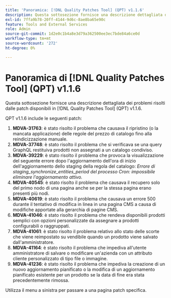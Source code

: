 ```yaml
---
title: 'Panoramica: [!DNL Quality Patches Tool] (QPT) v1.1.6'
description: Questa sottosezione fornisce una descrizione dettagliata dei problemi risolti dalle patch disponibili in  [!DNL Quality Patches Tool] (QPT) v1.1.6.
exl-id: 7ffa9b78-20ff-4144-9d6c-8ae8ba65e90c
feature: Tools and External Services
role: Admin
source-git-commit: 1d2e0c1b4a8e3d79a362500ee3ec7bde84a6ce0d
workflow-type: tm+mt
source-wordcount: '272'
ht-degree: 0%

---
```


# Panoramica di [!DNL Quality Patches Tool] (QPT) v1.1.6

Questa sottosezione fornisce una descrizione dettagliata dei problemi risolti dalle patch disponibili in [!DNL Quality Patches Tool] (QPT) v1.1.6.

QPT v1.1.6 include le seguenti patch:

1. **MDVA-31763**: è stato risolto il problema che causava il ripristino (o la mancata applicazione) delle regole del prezzo di catalogo fino alla reindicizzazione manuale.
1. **MDVA-37748**: è stato risolto il problema che si verificava se una query GraphQL restituiva prodotti non assegnati a un catalogo condiviso.
1. **MDVA-39229**: è stato risolto il problema che provoca la visualizzazione del seguente errore dopo l&#39;aggiornamento dell&#39;ora di inizio dell&#39;aggiornamento dello staging della regola del catalogo: *Errore di staging_synchronize_entities_period del processo Cron: impossibile eliminare l&#39;aggiornamento attivo.*
1. **MDVA-40545**: è stato risolto il problema che causava il recupero solo del primo nodo di una pagina anche se per la stessa pagina erano presenti più nodi.
1. **MDVA-40619**: è stato risolto il problema che causava un errore 500 durante il tentativo di modifica in linea in una pagina CMS a causa di modifiche apportate alla gerarchia di pagine CMS.
1. **MDVA-41046**: è stato risolto il problema che rendeva disponibili prodotti semplici con opzioni personalizzate da assegnare a prodotti configurabili o raggruppati.
1. **MDVA-41061**: è stato risolto il problema relativo allo stato delle scorte che viene reimpostato su vendibile quando un prodotto viene salvato dall&#39;amministratore.
1. **MDVA-41164**: è stato risolto il problema che impediva all&#39;utente amministratore di salvare o modificare un&#39;azienda con un attributo cliente personalizzato di tipo file o immagine.
1. **MDVA-41236**: è stato risolto il problema che impediva la creazione di un nuovo aggiornamento pianificato o la modifica di un aggiornamento pianificato esistente per un prodotto se la data di fine era stata precedentemente rimossa.

Utilizza il menu a sinistra per passare a una pagina patch specifica.
